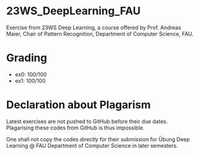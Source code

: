 # 23WS_DeepLearning_FAU
Exercise from 23WS Deep Learning, a course offered by Prof. Andreas Maier, Chair of Pattern Recognition, Department of Computer Science, FAU.

# Grading

- ex0: 100/100
- ex1: 100/100



# Declaration about Plagarism

Latest exercises are not pushed to GitHub before their due dates. Plagarising these codes from GitHub is thus impossible.

One shall not copy the codes directly for their submission for Übung Deep Learning @ FAU Department of Computer Science in later semesters.
